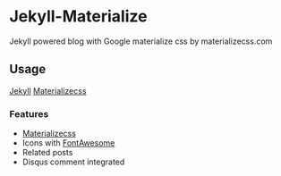 # Jekyll-Materialize

Jekyll powered blog with Google materialize css by materializecss.com
## Usage

[Jekyll](http://http://jekyllrb.com/)
[Materializecss](http://materializecss.com/)

### Features

* [Materializecss](http://http://materializecss.com/)
* Icons with [FontAwesome](https://fortawesome.github.io/Font-Awesome/)
* Related posts
* Disqus comment integrated
